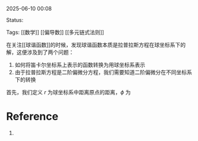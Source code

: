 2025-06-10  00:08

Status:

Tags: [[数学]] [[偏导数]] [[多元链式法则]]

在关注[[球谐函数]]的时候，发现球谐函数本质是拉普拉斯方程在球坐标系下的解，这便涉及到了两个问题：
1. 如何将笛卡尔坐标系上表示的函数转换为用球坐标系表示
2. 由于拉普拉斯方程是二阶偏微分方程，我们需要知道二阶偏微分在不同坐标系下的转换

首先，我们定义 $r$ 为球坐标系中距离原点的距离，$\phi$ 为

# Reference

1. 